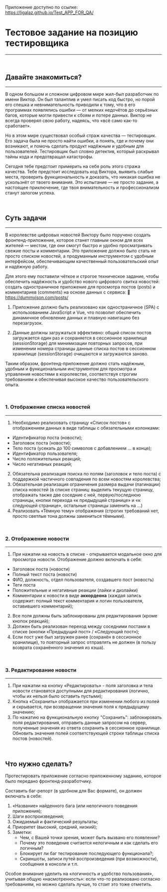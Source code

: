 Приложение доступно по ссылке:
https://ligalaz.github.io/Test_APP_FOR_QA/

# Тестовое задание на позицию тестировщика

---

&nbsp;

## Давайте знакомиться?

---

В одном большом и сложном цифровом мире жил-был разработчик по имени Виктор. Он был талантлив и умел писать код быстро, но порой его спешка и невнимательность приводили к тому, что в его программах появлялись ошибки — от мелких недочётов до серьёзных багов, которые могли привести к сбоям и потере данных. Виктор не всегда проверял свою работу, надеясь, что «всё само как-то сработает».

Но в этом мире существовал особый страж качества — тестировщик. Его задача была не просто найти ошибки, а понять, где и почему они возникают, и помочь сделать продукт надёжным и удобным для пользователей. Тестировщик был словно детектив, который раскрывал тайны кода и предотвращал катастрофы.

Сегодня тебе предстоит примерить на себя роль этого стража качества. Тебе предстоит исследовать код Виктора, выявить слабые места, проверить функциональность и доказать, что никакая ошибка не ускользнёт от твоего внимания. Это испытание — не просто задание, а настоящее приключение, где твоя внимательность и профессионализм станут залогом успеха.

&nbsp;

## Суть задачи

---

В королевстве цифровых новостей Виктору было поручено создать фронтенд-приложение, которое станет главным окном для всех жителей — местом, где они смогут быстро и удобно просматривать свежие посты и комментарии. Это приложение должно было стать не просто списком новостей, а продуманным инструментом с удобным интерфейсом, обеспечивающим качественный пользовательский опыт и надёжную работу.

Для этого ему поставили чёткое и строгое техническое задание, чтобы обеспечить надёжность и удобство нового цифрового свитка новостей: создать одностраничное приложение для просмотра постов (posts) и комментариев (comments) на основе данных с сервиса: 🔗 https://dummyjson.com/posts/

1. Приложение должно быть реализовано как одностраничное (SPA) с использованием JavaScript и Vue, что позволит обеспечить динамичное обновление данных и плавную навигацию без перезагрузок.

2. Данные должны загружаться эффективно: общий список постов загружается один раз и сохраняется в сессионное хранилище (sessionStorage) для минимизации повторных запросов, при изменении номера страницы данные списка постов в сессионном хранилище (sessionStorage) очищаются и загружаются заново.

Таким образом, фронтенд-приложение должно стать надёжным, удобным и функциональным инструментом для просмотра и управления новостями в королевстве, соответствуя строгим требованиям и обеспечивая высокое качество пользовательского опыта.

&nbsp;

### 1. Отображение списка новостей

---

1. Необходимо реализовать страницу «Список постов» с отображением данных в виде таблицы с обязательными колонками:

- Идентификатор поста (новости);
- Заголовок поста (новости);
- Тело поста (усекать до 100 символов с добавлением ... в конце);
- Идентификатор пользователя;
- Число положительных реакций;
- Число негативных реакций;

2. Обязательна реализация поиска по полям (заголовок и тело поста) с поддержкой частичного совпадения по всем новостям королевства;
3. Обязательная реализация ограничения размера выдачи (пагинации) списка новостей (в списке страниц: выделить текущую страницу, отображать также две соседние с ней, первую/последнюю страницы, кнопки перехода «к предыдущей странице» и «к следующей странице», остальные страницы заменить на ...)
4. Реализовать «Тёмную тему» отображения (строгих требований нет, просто светлые тона должны замениться тёмными).

&nbsp;

### 2. Отображение новости

---

1. При нажатии на новость в списке - открывается модальное окно для просмотра новости. Отображение должно включать в себя:

- Заголовок поста (новости)
- Полный текст поста (новости)
- ФИО, должность, отдел пользователя, создавшего пост (новость)
- Теги поста
- Положительные и негативные реакции (лайки и дизлайки)
- Комментарии к новости в виде **аккордеона** (каждая запись содержит: полный текст комментария и логин пользователя, оставившего комментарий);

2. Все поля должны быть заблокированы для редактирования (кроме кнопок реакций);
3. Должен быть реализован переход между соседними постами в списке (кнопки «Предыдущий пост» / «Следующий пост»);
4. Если пост уже был загружен ранее (сохранён в сессионное хранилище), то повторный запрос отправлять не должен (в пользу возврата сохранённого значения из кэша).

&nbsp;

### 3. Редактирование новости

---

1. При нажатии на кнопку «Редактировать» - поля заголовка и тела новости становятся доступными для редактирования (логично, чтобы их нельзя было оставить пустыми);
2. Кнопка «Сохранить» отображается при изменении любого из полей и скрывается, при возвращении значения поля к предыдущему значению;
3. По нажатию на функциональную кнопку "Сохранить": заблокировать поля редактирования, отправить данные запросом на сервер, полученные значения из ответа сохранить в сессионное хранилище. Обновить значения полей соответствующей строки таблицы списка постов (новостей).

&nbsp;

## Что нужно сделать?

Протестировать приложение согласно приложенному заданию, которое было передано фронтенд-разработчику.

Составить баг-репорт (в удобном для Вас формате), он должен включать в себя:

1. «Название» найденного бага (или нелогичного поведения приложения);
2. Шаги воспроизведения;
3. Ожидаемый и фактический результаты;
4. Приоритет (высокий, средний, низкий);
5. Заметки:
   - Чем, с Вашей точки зрения, может быть вызвано его появление?
   - Почему это поведение считается нелогичным и как сделать его логичным?
   - Блокирует ли баг тестирование последующего функционала?;
   - Скриншоты, записи путей воспроизведения (при возможности), сообщения в консоли и т.п.

Особое внимание уделить на «логичность и удобство пользования», учитывая общую «насмотренность»: если что-то реализовано согласно требованиям, но можно сделать лучше, то стоит это тоже отметить.
